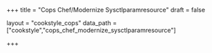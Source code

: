 +++
title = "Cops Chef/Modernize Sysctlparamresource"
draft = false

layout = "cookstyle_cops"
data_path = ["cookstyle","cops_chef_modernize_sysctlparamresource"]

+++

<!-- The content of this page is automatically generated from the
cops_chef_modernize_sysctlparamresource.yml file in github.com/chef/cookstyle/docs-chef-io/data/cookstyle. -->
